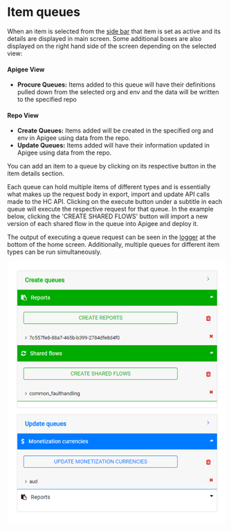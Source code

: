 # Item queues
When an item is selected from the [side bar](./item.md) that item is set as active and its details are displayed in main screen. Some additional boxes are also displayed on the right hand side of the screen depending on the selected view:

#### Apigee View
- **Procure Queues:** Items added to this queue will have their definitions pulled down from the selected org and env and the data will be written to the specified repo

#### Repo View
- **Create Queues:** Items added will be created in the specified org and env in Apigee using data from the repo.
- **Update Queues:** Items added will have their information updated in Apigee using data from the repo.


You can add an item to a queue by clicking on its respective button in the item details section.

Each queue can hold multiple items of different types and is essentially what makes up the request body in export, import and update API calls made to the HC API. Clicking on the execute button under a subtitle in each queue will execute the respective request for that queue. In the example below, clicking the 'CREATE SHARED FLOWS' button will import a new version of each shared flow in the queue into Apigee and deploy it. 


The output of executing a queue request can be seen in the [logger](./logger.md) at the bottom of the home screen. Additionally, multiple queues for different item types can be run simultaneously.

<img src="images/queues.PNG" alt="Create and update queues"/>